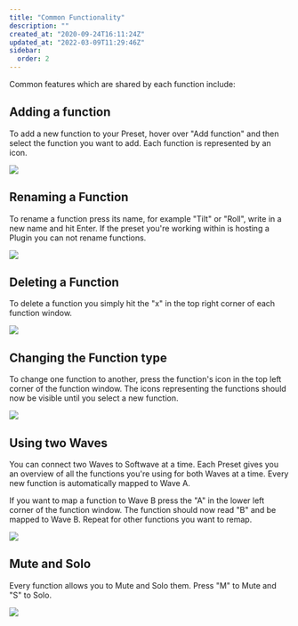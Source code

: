 ```yaml
---
title: "Common Functionality"
description: ""
created_at: "2020-09-24T16:11:24Z"
updated_at: "2022-03-09T11:29:46Z"
sidebar:
  order: 2
---
```


Common features which are shared by each function include:

## Adding a function

To add a new function to your Preset, hover over "Add function" and then select the function you want to add. Each function is represented by an icon.

![](/images/article_360013618957_image_2.gif)

## Renaming a Function

To rename a function press its name, for example "Tilt" or "Roll", write in a new name and hit Enter. If the preset you're working within is hosting a Plugin you can not rename functions.

![](/images/article_360013618957_image_3.gif)

## Deleting a Function

To delete a function you simply hit the "x" in the top right corner of each function window.

![](/images/article_360013618957_image_4.gif)

## Changing the Function type

To change one function to another, press the function's icon in the top left corner of the function window. The icons representing the functions should now be visible until you select a new function.

![](/images/article_360013618957_image_5.gif)

## Using two Waves

You can connect two Waves to Softwave at a time. Each Preset gives you an overview of all the functions you're using for both Waves at a time. Every new function is automatically mapped to Wave A.

If you want to map a function to Wave B press the "A" in the lower left corner of the function window. The function should now read "B" and be mapped to Wave B. Repeat for other functions you want to remap.

![](/images/article_360013618957_image_6.gif)

## Mute and Solo

Every function allows you to Mute and Solo them. Press "M" to Mute and "S" to Solo.

![](/images/article_360013618957_image_7.gif)
